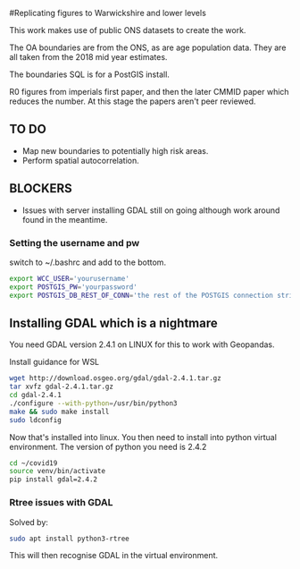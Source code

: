 #Replicating figures to Warwickshire and lower levels

This work makes use of public ONS datasets to create the work.

The OA boundaries are from the ONS, as are age population data. They are all taken from the 2018 mid year estimates.

The boundaries SQL is for a PostGIS install.

R0 figures from imperials first paper, and then the later CMMID paper which reduces the number. At this stage the papers aren't peer reviewed.


## TO DO
* Map new boundaries to potentially high risk areas.
* Perform spatial autocorrelation.

## BLOCKERS
* Issues with server installing GDAL still on going although work around found in the meantime.


### Setting the username and pw
switch to ~/.bashrc and add to the bottom.

```bash
export WCC_USER='yourusername'
export POSTGIS_PW='yourpassword'
export POSTGIS_DB_REST_OF_CONN='the rest of the POSTGIS connection string'
```



## Installing GDAL which is a nightmare
You need GDAL version 2.4.1 on LINUX for this to work with Geopandas.



Install guidance for WSL
```bash
wget http://download.osgeo.org/gdal/gdal-2.4.1.tar.gz
tar xvfz gdal-2.4.1.tar.gz
cd gdal-2.4.1
./configure --with-python=/usr/bin/python3
make && sudo make install
sudo ldconfig
```

Now that's installed into linux. You then need to install into python virtual environment. The version of python you need is 2.4.2

```bash
cd ~/covid19
source venv/bin/activate
pip install gdal=2.4.2
```

### Rtree issues with GDAL
Solved by:
```bash
sudo apt install python3-rtree
```

This will then recognise GDAL in the virtual environment.

